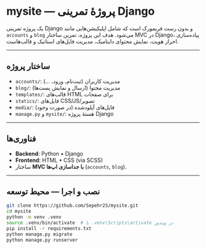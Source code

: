 # mysite — پروژهٔ تمرینی Django

 
یک پروژه تمرینی Django و بدون رست فریمورک است که شامل اپلیکیشن‌هایی مانند `accounts` و `blog` می‌شود. هدف این پروژه، تمرین ساختار MVC در Django، پیاده‌سازی احراز هویت، نمایش محتوای داینامیک، مدیریت فایل‌های استاتیک و قالب‌هاست.

---

## ساختار پروژه

- `accounts/`: مدیریت کاربران (ثبت‌نام، ورود، ...)
- `blog/`: مدیریت محتوا (ارسال و نمایش پست‌ها)
- `templates/`: قالب‌های HTML برای صفحات
- `statics/`: فایل‌های CSS/JS/تصویر
- `media/`: فایل‌های آپلود‌شده (در صورت وجود)
- `manage.py` و `mysite/`: هستهٔ پروژه Django

---

## فناوری‌ها

-  **Backend**: Python • Django  
-  **Frontend**: HTML • CSS (via SCSS)  
-  ساختار **MVC با جداسازی اپ‌ها** (`accounts`, `blog`).

---

## نصب و اجرا — محیط توسعه

```bash
git clone https://github.com/Sepehr2S/mysite.git
cd mysite
python -m venv .venv
source .venv/bin/activate  # یا .venv\Scripts\activate در ویندوز
pip install -r requirements.txt
python manage.py migrate
python manage.py runserver
